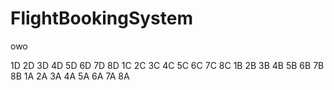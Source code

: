 # FlightBookingSystem

owo

1D 2D 3D 4D 5D 6D 7D 8D
1C 2C 3C 4C 5C 6C 7C 8C
1B 2B 3B 4B 5B 6B 7B 8B
1A 2A 3A 4A 5A 6A 7A 8A
